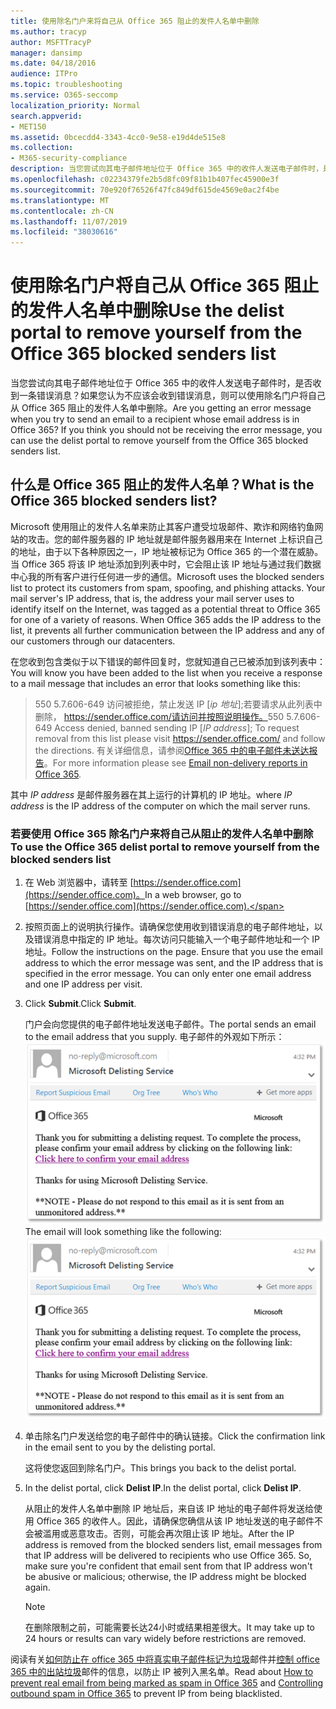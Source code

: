 ```yaml
---
title: 使用除名门户来将自己从 Office 365 阻止的发件人名单中删除
ms.author: tracyp
author: MSFTTracyP
manager: dansimp
ms.date: 04/18/2016
audience: ITPro
ms.topic: troubleshooting
ms.service: O365-seccomp
localization_priority: Normal
search.appverid:
- MET150
ms.assetid: 0bcecdd4-3343-4cc0-9e58-e19d4de515e8
ms.collection:
- M365-security-compliance
description: 当您尝试向其电子邮件地址位于 Office 365 中的收件人发送电子邮件时，是否收到一条错误消息？如果您认为不应该会收到错误消息，则可以使用除名门户将自己从 Office 365 阻止的发件人名单中删除。
ms.openlocfilehash: c02234379fe2b5d8fc09f81b1b407fec45900e3f
ms.sourcegitcommit: 70e920f76526f47fc849df615de4569e0ac2f4be
ms.translationtype: MT
ms.contentlocale: zh-CN
ms.lasthandoff: 11/07/2019
ms.locfileid: "38030616"
---
```

# <a name="use-the-delist-portal-to-remove-yourself-from-the-office-365-blocked-senders-list"></a><span data-ttu-id="a8cf9-104">使用除名门户将自己从 Office 365 阻止的发件人名单中删除</span><span class="sxs-lookup"><span data-stu-id="a8cf9-104">Use the delist portal to remove yourself from the Office 365 blocked senders list</span></span>

<span data-ttu-id="a8cf9-p102">当您尝试向其电子邮件地址位于 Office 365 中的收件人发送电子邮件时，是否收到一条错误消息？如果您认为不应该会收到错误消息，则可以使用除名门户将自己从 Office 365 阻止的发件人名单中删除。</span><span class="sxs-lookup"><span data-stu-id="a8cf9-p102">Are you getting an error message when you try to send an email to a recipient whose email address is in Office 365? If you think you should not be receiving the error message, you can use the delist portal to remove yourself from the Office 365 blocked senders list.</span></span>
  
## <a name="what-is-the-office-365-blocked-senders-list"></a><span data-ttu-id="a8cf9-107">什么是 Office 365 阻止的发件人名单？</span><span class="sxs-lookup"><span data-stu-id="a8cf9-107">What is the Office 365 blocked senders list?</span></span>

<span data-ttu-id="a8cf9-p103">Microsoft 使用阻止的发件人名单来防止其客户遭受垃圾邮件、欺诈和网络钓鱼网站的攻击。您的邮件服务器的 IP 地址就是邮件服务器用来在 Internet 上标识自己的地址，由于以下各种原因之一，IP 地址被标记为 Office 365 的一个潜在威胁。当 Office 365 将该 IP 地址添加到列表中时，它会阻止该 IP 地址与通过我们数据中心我的所有客户进行任何进一步的通信。</span><span class="sxs-lookup"><span data-stu-id="a8cf9-p103">Microsoft uses the blocked senders list to protect its customers from spam, spoofing, and phishing attacks. Your mail server's IP address, that is, the address your mail server uses to identify itself on the Internet, was tagged as a potential threat to Office 365 for one of a variety of reasons. When Office 365 adds the IP address to the list, it prevents all further communication between the IP address and any of our customers through our datacenters.</span></span>
  
<span data-ttu-id="a8cf9-111">在您收到包含类似于以下错误的邮件回复时，您就知道自己已被添加到该列表中：</span><span class="sxs-lookup"><span data-stu-id="a8cf9-111">You will know you have been added to the list when you receive a response to a mail message that includes an error that looks something like this:</span></span>
  
> <span data-ttu-id="a8cf9-112">550 5.7.606-649 访问被拒绝，禁止发送 IP [_ip 地址_];若要请求从此列表中删除， https://sender.office.com/请访问并按照说明操作。</span><span class="sxs-lookup"><span data-stu-id="a8cf9-112">550 5.7.606-649 Access denied, banned sending IP [_IP address_]; To request removal from this list please visit https://sender.office.com/ and follow the directions.</span></span> <span data-ttu-id="a8cf9-113">有关详细信息，请参阅[Office 365 中的电子邮件未送达报告](https://go.microsoft.com/fwlink/?LinkID=526653)。</span><span class="sxs-lookup"><span data-stu-id="a8cf9-113">For more information please see [Email non-delivery reports in Office 365](https://go.microsoft.com/fwlink/?LinkID=526653).</span></span>
  
<span data-ttu-id="a8cf9-114">其中  _IP address_ 是邮件服务器在其上运行的计算机的 IP 地址。</span><span class="sxs-lookup"><span data-stu-id="a8cf9-114">where  _IP address_ is the IP address of the computer on which the mail server runs.</span></span> 
  
### <a name="to-use-the-office-365-delist-portal-to-remove-yourself-from-the-blocked-senders-list"></a><span data-ttu-id="a8cf9-115">若要使用 Office 365 除名门户来将自己从阻止的发件人名单中删除</span><span class="sxs-lookup"><span data-stu-id="a8cf9-115">To use the Office 365 delist portal to remove yourself from the blocked senders list</span></span>

1. <span data-ttu-id="a8cf9-116">在 Web 浏览器中，请转至 [https://sender.office.com](https://sender.office.com)。</span><span class="sxs-lookup"><span data-stu-id="a8cf9-116">In a web browser, go to [https://sender.office.com](https://sender.office.com).</span></span>
    
2. <span data-ttu-id="a8cf9-p105">按照页面上的说明执行操作。请确保您使用收到错误消息的电子邮件地址，以及错误消息中指定的 IP 地址。每次访问只能输入一个电子邮件地址和一个 IP 地址。</span><span class="sxs-lookup"><span data-stu-id="a8cf9-p105">Follow the instructions on the page. Ensure that you use the email address to which the error message was sent, and the IP address that is specified in the error message. You can only enter one email address and one IP address per visit.</span></span>
    
3. <span data-ttu-id="a8cf9-120">Click **Submit**.</span><span class="sxs-lookup"><span data-stu-id="a8cf9-120">Click **Submit**.</span></span>
    
    <span data-ttu-id="a8cf9-121">门户会向您提供的电子邮件地址发送电子邮件。</span><span class="sxs-lookup"><span data-stu-id="a8cf9-121">The portal sends an email to the email address that you supply.</span></span> <span data-ttu-id="a8cf9-122">电子邮件的外观如下所示： ![通过除名门户提交请求时收到的电子邮件的屏幕截图](../media/bf13e4f7-f68c-4e46-baa7-b6ab4cfc13f3.png)</span><span class="sxs-lookup"><span data-stu-id="a8cf9-122">The email will look something like the following: ![Screenshot of email received when you submit a request through the delist portal](../media/bf13e4f7-f68c-4e46-baa7-b6ab4cfc13f3.png)</span></span>
  
4. <span data-ttu-id="a8cf9-123">单击除名门户发送给您的电子邮件中的确认链接。</span><span class="sxs-lookup"><span data-stu-id="a8cf9-123">Click the confirmation link in the email sent to you by the delisting portal.</span></span>
    
    <span data-ttu-id="a8cf9-124">这将使您返回到除名门户。</span><span class="sxs-lookup"><span data-stu-id="a8cf9-124">This brings you back to the delist portal.</span></span>
    
5. <span data-ttu-id="a8cf9-125">In the delist portal, click **Delist IP**.</span><span class="sxs-lookup"><span data-stu-id="a8cf9-125">In the delist portal, click **Delist IP**.</span></span>
    
    <span data-ttu-id="a8cf9-p107">从阻止的发件人名单中删除 IP 地址后，来自该 IP 地址的电子邮件将发送给使用 Office 365 的收件人。因此，请确保您确信从该 IP 地址发送的电子邮件不会被滥用或恶意攻击。否则，可能会再次阻止该 IP 地址。</span><span class="sxs-lookup"><span data-stu-id="a8cf9-p107">After the IP address is removed from the blocked senders list, email messages from that IP address will be delivered to recipients who use Office 365. So, make sure you're confident that email sent from that IP address won't be abusive or malicious; otherwise, the IP address might be blocked again.</span></span>
    
    > [!NOTE]
    > <span data-ttu-id="a8cf9-128">在删除限制之前，可能需要长达24小时或结果相差很大。</span><span class="sxs-lookup"><span data-stu-id="a8cf9-128">It may take up to 24 hours or results can vary widely before restrictions are removed.</span></span>
    
<span data-ttu-id="a8cf9-129">阅读有关[如何防止在 office 365 中将真实电子邮件标记为垃圾](../../compliance/prevent-email-from-being-marked-as-spam.md )邮件并[控制 office 365 中的出站垃圾](outbound-spam-controls.md)邮件的信息，以防止 IP 被列入黑名单。</span><span class="sxs-lookup"><span data-stu-id="a8cf9-129">Read about [How to prevent real email from being marked as spam in Office 365](../../compliance/prevent-email-from-being-marked-as-spam.md ) and [Controlling outbound spam in Office 365](outbound-spam-controls.md) to prevent IP from being blacklisted.</span></span>
